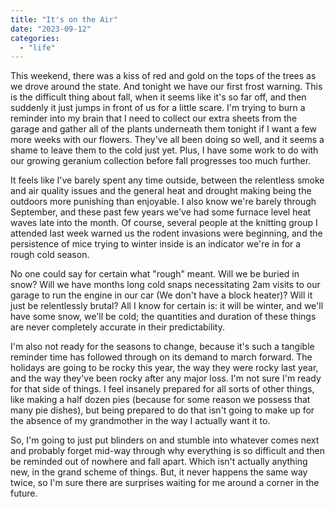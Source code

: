 ```yaml
---
title: "It's on the Air"
date: "2023-09-12"
categories: 
  - "life"
---
```


This weekend, there was a kiss of red and gold on the tops of the trees as we drove around the state. And tonight we have our first frost warning. This is the difficult thing about fall, when it seems like it's so far off, and then suddenly it just jumps in front of us for a little scare. I'm trying to burn a reminder into my brain that I need to collect our extra sheets from the garage and gather all of the plants underneath them tonight if I want a few more weeks with our flowers. They've all been doing so well, and it seems a shame to leave them to the cold just yet. Plus, I have some work to do with our growing geranium collection before fall progresses too much further.

It feels like I've barely spent any time outside, between the relentless smoke and air quality issues and the general heat and drought making being the outdoors more punishing than enjoyable. I also know we're barely through September, and these past few years we've had some furnace level heat waves late into the month. Of course, several people at the knitting group I attended last week warned us the rodent invasions were beginning, and the persistence of mice trying to winter inside is an indicator we're in for a rough cold season.

No one could say for certain what "rough" meant. Will we be buried in snow? Will we have months long cold snaps necessitating 2am visits to our garage to run the engine in our car (We don't have a block heater)? Will it just be relentlessly brutal? All I know for certain is: it will be winter, and we'll have some snow, we'll be cold; the quantities and duration of these things are never completely accurate in their predictability.

I'm also not ready for the seasons to change, because it's such a tangible reminder time has followed through on its demand to march forward. The holidays are going to be rocky this year, the way they were rocky last year, and the way they've been rocky after any major loss. I'm not sure I'm ready for that side of things. I feel insanely prepared for all sorts of other things, like making a half dozen pies (because for some reason we possess that many pie dishes), but being prepared to do that isn't going to make up for the absence of my grandmother in the way I actually want it to.

So, I'm going to just put blinders on and stumble into whatever comes next and probably forget mid-way through why everything is so difficult and then be reminded out of nowhere and fall apart. Which isn't actually anything new, in the grand scheme of things. But, it never happens the same way twice, so I'm sure there are surprises waiting for me around a corner in the future.
